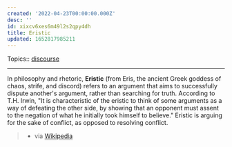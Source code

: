 ```yaml
---
created: '2022-04-23T00:00:00.000Z'
desc: ''
id: xixcv6xes6m49l2s2qpy4dh
title: Eristic
updated: 1652817985211
---
```

   
Topics::  [discourse](../archive/discourse.md)   
   
   
---   
   
In philosophy and rhetoric, **Eristic** (from Eris, the ancient Greek goddess of chaos, strife, and discord) refers to an argument that aims to successfully dispute another's argument, rather than searching for truth. According to T.H. Irwin, "It is characteristic of the eristic to think of some arguments as a way of defeating the other side, by showing that an opponent must assent to the negation of what he initially took himself to believe." Eristic is arguing for the sake of conflict, as opposed to resolving conflict.   
   
> - via [Wikipedia](https://en.wikipedia.org/wiki/Eristic)